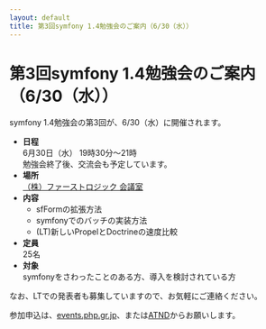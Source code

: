 ```yaml
---
layout: default
title: 第3回symfony 1.4勉強会のご案内（6/30（水））
---
```


第3回symfony 1.4勉強会のご案内（6/30（水））
===================================================================

symfony 1.4勉強会の第3回が、6/30（水）に開催されます。

- **日程**<br />
  6月30日（水） 19時30分～21時<br />
  勉強会終了後、交流会も予定しています。
- **場所**<br />
  [（株）ファーストロジック 会議室](http://www.firstlogic.co.jp/about/index.html#map)
- **内容**<br />
  - sfFormの拡張方法
  - symfonyでのバッチの実装方法
  - (LT)新しいPropelとDoctrineの速度比較
- **定員**<br />
  25名
- **対象**<br />
  symfonyをさわったことのある方、導入を検討されている方


なお、LTでの発表者も募集していますので、お気軽にご連絡ください。

参加申込は、[events.php.gr.jp](http://events.php.gr.jp/events/show/98)、または[ATND](http://atnd.org/events/5994)からお願いします。
